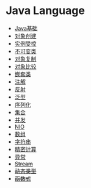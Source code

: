 
# Java Language

* [Java基础](JavaFundamental.md)
* [对象创建](ObjectCreation.md)
* [实例受控](InstanceControlledClass.md)
* [不可变类](ImmutableClass.md)
* [对象复制](ObjectCopy.md)
* [对象比较](ObjectComparison.md)
* [嵌套类](NestedClass.md)
* [注解](Annotation.md)
* [反射](Reflection.md)
* [泛型](Generics.md)
* [序列化](Serialization.md)
* [集合](Collection.md)
* [并发](Concurrency.md)
* [NIO](NIO.md)
* [数组](Array.md)
* [字符串](String.md)
* [精密计算](PreciseCalculation.md)
* [异常](Exception.md)
* ~~[Stream](Stream.md)~~
* ~~[动态类型](DynamicallyTyped.md)~~
* ~~[函数式](Functional.md)~~
